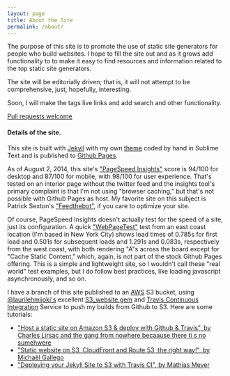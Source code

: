 ```yaml
---
layout: page
title: About the Site
permalink: /about/
---
```

The purpose of this site is to promote the use of static site generators for people who build websites. I hope to fill the site out and as it grows add functionality to to make it easy to find resources and information related to the top static site generators.

The site will be editorially driven; that is, it will not attempt to be comprehensive, just, hopefully, interesting.

Soon, I will make the tags live links and add search and other functionality.

[Pull requests welcome](https://github.com/budparr/thenewdynamic)


#### Details of the site.

This site is built with [Jekyll](http://jekyllrb.com/) with my own [theme](https://github.com/budparr/jekyll-on-the-rocks) coded by hand in Sublime Text and is published to [Github Pages](https://pages.github.com/).

As of August 2, 2014, this site's ["PageSpeed Insights"](https://developers.google.com/speed/pagespeed/insights/) score is 94/100 for desktop and 87/100 for mobile, with 98/100 for user experience. That's tested on an interior page without the twitter feed and the insights tool's primary complaint is that I'm not using "browser caching," but that's not possible with Github Pages as host. My favorite site on this subject is Patrick Sexton's ["Feedthebot"](http://www.feedthebot.com/pagespeed/), if you care to optimize your site.

Of course, PageSpeed Insights doesn't actually test for the speed of a site, just its configuration. A quick ["WebPageTest"](http://www.webpagetest.org/) test from an east coast location (I'm based in New York City) shows load times of 0.785s for first load and 0.501s for subsequent loads and 1.291s and 0.083s, respectively from the west coast, with both rendering "A"s across the board except for "Cache Static Content," which, again, is not part of the stock Github Pages offering. This is a simple and lightweight site, so I wouldn't call these "real world" test examples, but I do follow best practices, like loading javascript asynchronously, and so on.


I have a branch of this site published to an [AWS](http://aws.amazon.com/) S3 bucket, using [@laurilehmijoki's](https://github.com/laurilehmijoki) excellent [S3_website gem](https://github.com/laurilehmijoki/s3_website) and [Travis Continuous Integration](https://travis-ci.org/) Service to push my builds from Github to S3. Here are some tutorials:

- ["Host a static site on Amazon S3 & deploy with Github & Travis", by Charles Lirsac and the gang from nowhere becaause there ti s no sumehwere](http://lirsac.me/blog/host-on-amazon-s3-and-deploy-with-github-and-travis/)
- ["Static website on S3, CloudFront and Route 53, the right way!", by Michaël Gallego](http://www.michaelgallego.fr/blog/2013/08/27/static-website-on-s3-cloudfront-and-route-53-the-right-way/)
- ["Deploying your Jekyll Site to S3 with Travis CI", by Mathias Meyer](http://www.paperplanes.de/2013/8/13/deploying-your-jekyll-blog-to-s3-with-travis-ci.html)

